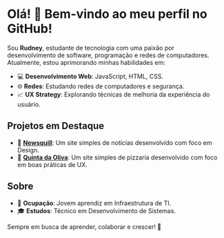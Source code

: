 # Olá! 👋 Bem-vindo ao meu perfil no GitHub!

Sou **Rudney**, estudante de tecnologia com uma paixão por desenvolvimento de software, programação e redes de computadores. Atualmente, estou aprimorando minhas habilidades em:

- 💻 **Desenvolvimento Web**: JavaScript, HTML, CSS.
- 🌐 **Redes**: Estudando redes de computadores e segurança.
- 📈 **UX Strategy**: Explorando técnicas de melhoria da experiência do usuário.

## Projetos em Destaque

- 📰 **[Newsquill](https://newsquill.netlify.app/)**: Um site simples de notícias desenvolvido com foco em Design.
- 🍕 **[Quinta da Oliva](https://rudneyviana.github.io/redesign-pizzaria)**: Um site simples de pizzaria desenvolvido com foco em boas práticas de UX.

## Sobre
- 💼 **Ocupação**: Jovem aprendiz em Infraestrutura de TI.
- 🎓 **Estudos**: Técnico em Desenvolvimento de Sistemas.

Sempre em busca de aprender, colaborar e crescer! 🚀
